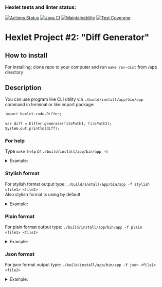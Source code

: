 ### Hexlet tests and linter status:
[![Actions Status](https://github.com/Zenjo93/java-project-71/workflows/hexlet-check/badge.svg)](https://github.com/Zenjo93/java-project-71/actions)
[![Java CI](https://github.com/Zenjo93/java-project-71/actions/workflows/main.yml/badge.svg)](https://github.com/Zenjo93/java-project-71/actions/workflows/main.yml)
[![Maintainability](https://api.codeclimate.com/v1/badges/1c233686b05600b5c319/maintainability)](https://codeclimate.com/github/Zenjo93/java-project-71/maintainability)
[![Test Coverage](https://api.codeclimate.com/v1/badges/1c233686b05600b5c319/test_coverage)](https://codeclimate.com/github/Zenjo93/java-project-71/test_coverage)
# Hexlet Project #2: "Diff Generator"

## How to install
For installing: clone repo to your computer and run ```make run-dist``` from /app directory

## Description
You can use program like CLI utility via ```./build/install/app/bin/app``` command in terminal or like import package: 
```
import hexlet.code.Differ;

var diff = Differ.generate(filePath1, filePath2);
System.out.println(diff);
```

### For help<br>
Type `make help` or `./build/install/app/bin/app -h`<br>
<details>
<summary>Example:</summary>

![img_1.png](screenshots/help.png)
</details>

### Stylish format
For stylish format output type: ```./build/install/app/bin/app -f stylish <file1> <file2>``` <br>
Also stylish format is  using by default <br>
<details>
<summary>Example:</summary>

![img.png](screenshots/stylish.png)
</details>

### Plain format
For plain format output type: ```./build/install/app/bin/app -f plain <file1> <file2>``` <br>
<details>
<summary>Example:</summary>

![img.png](screenshots/plain.png)
</details>


### Json format
For json format output type: ```./build/install/app/bin/app -f json <file1> <file2>``` <br>
<details>
<summary>Example:</summary>

![img.png](screenshots/json.png)
</details>
